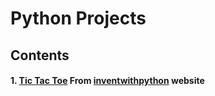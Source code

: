 # Python Projects #
## Contents ##
#### 1. [Tic Tac Toe](https://github.com/akashdiphazra/Journey_to_Python/blob/main/Projects/Tic_Tac_Toe.py) From [inventwithpython](https://inventwithpython.com/chapter10.html) website

